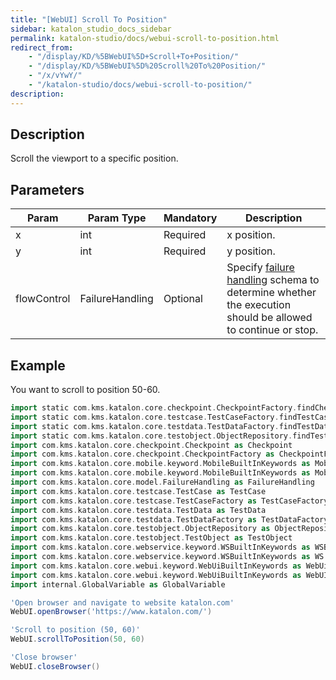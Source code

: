 ```yaml
---
title: "[WebUI] Scroll To Position" 
sidebar: katalon_studio_docs_sidebar
permalink: katalon-studio/docs/webui-scroll-to-position.html 
redirect_from:
    - "/display/KD/%5BWebUI%5D+Scroll+To+Position/"
    - "/display/KD/%5BWebUI%5D%20Scroll%20To%20Position/"
    - "/x/vYwY/"
    - "/katalon-studio/docs/webui-scroll-to-position/"
description: 
---
```

Description  
-------------

Scroll the viewport to a specific position.

Parameters  
------------

| Param | Param Type | Mandatory | Description |
| --- | --- | --- | --- |
| x | int | Required | x position. |
| y | int | Required | y position. |
| flowControl | FailureHandling | Optional | Specify [failure handling](/x/qAAM) schema to determine whether the execution should be allowed to continue or stop. |

Example 
--------

You want to scroll to position 50-60.

```groovy
import static com.kms.katalon.core.checkpoint.CheckpointFactory.findCheckpoint
import static com.kms.katalon.core.testcase.TestCaseFactory.findTestCase
import static com.kms.katalon.core.testdata.TestDataFactory.findTestData
import static com.kms.katalon.core.testobject.ObjectRepository.findTestObject
import com.kms.katalon.core.checkpoint.Checkpoint as Checkpoint
import com.kms.katalon.core.checkpoint.CheckpointFactory as CheckpointFactory
import com.kms.katalon.core.mobile.keyword.MobileBuiltInKeywords as MobileBuiltInKeywords
import com.kms.katalon.core.mobile.keyword.MobileBuiltInKeywords as Mobile
import com.kms.katalon.core.model.FailureHandling as FailureHandling
import com.kms.katalon.core.testcase.TestCase as TestCase
import com.kms.katalon.core.testcase.TestCaseFactory as TestCaseFactory
import com.kms.katalon.core.testdata.TestData as TestData
import com.kms.katalon.core.testdata.TestDataFactory as TestDataFactory
import com.kms.katalon.core.testobject.ObjectRepository as ObjectRepository
import com.kms.katalon.core.testobject.TestObject as TestObject
import com.kms.katalon.core.webservice.keyword.WSBuiltInKeywords as WSBuiltInKeywords
import com.kms.katalon.core.webservice.keyword.WSBuiltInKeywords as WS
import com.kms.katalon.core.webui.keyword.WebUiBuiltInKeywords as WebUiBuiltInKeywords
import com.kms.katalon.core.webui.keyword.WebUiBuiltInKeywords as WebUI
import internal.GlobalVariable as GlobalVariable

'Open browser and navigate to website katalon.com'
WebUI.openBrowser('https://www.katalon.com/')

'Scroll to position (50, 60)'
WebUI.scrollToPosition(50, 60)

'Close browser'
WebUI.closeBrowser()
```